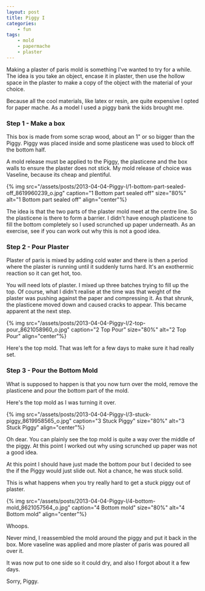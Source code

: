 ```yaml
---
layout: post
title: Piggy I
categories:
    - fun
tags:
    - mold
    - papermache
    - plaster
---
```


Making a plaster of paris mold is something I've wanted to try for a while. The idea is you take an object, encase it in plaster, then use the hollow space in the plaster to make a copy of the object with the material of your choice.

Because all the cool materials, like latex or resin, are quite expensive I opted for paper mache. As a model I used a piggy bank the kids brought me.
<h3>Step 1 - Make a box</h3>
This box is made from some scrap wood, about an 1" or so bigger than the Piggy. Piggy was placed inside and some plasticene was used to block off the bottom half.

A mold release must be applied to the Piggy, the plasticene and the box walls to ensure the plaster does not stick. My mold release of choice was Vaseline, because its cheap and plentiful.

{% img src="/assets/posts/2013-04-04-Piggy-I/1-bottom-part-sealed-off_8619960239_o.jpg" caption="1 Bottom part sealed off" size="80%" alt="1 Bottom part sealed off" align="center"%}

The idea is that the two parts of the plaster mold meet at the centre line. So the plasticene is there to form a barrier. I didn't have enough plasticene to fill the bottom completely so I used scrunched up paper underneath. As an exercise, see if you can work out why this is not a good idea.
<h3>Step 2 - Pour Plaster</h3>
Plaster of paris is mixed by adding cold water and there is then a period where the plaster is running until it suddenly turns hard. It's an exothermic reaction so it can get hot, too.

You will need lots of plaster. I mixed up three batches trying to fill up the top. Of course, what I didn't realise at the time was that weight of the plaster was pushing against the paper and compressing it. As that shrunk, the plasticene moved down and caused cracks to appear. This became apparent at the next step.

{% img src="/assets/posts/2013-04-04-Piggy-I/2-top-pour_8621058960_o.jpg" caption="2 Top Pour" size="80%" alt="2 Top Pour" align="center"%}

Here's the top mold. That was left for a few days to make sure it had really set.
<h3>Step 3 - Pour the Bottom Mold</h3>
What is supposed to happen is that you now turn over the mold, remove the plasticene and pour the bottom part of the mold.

Here's the top mold as I was turning it over.

{% img src="/assets/posts/2013-04-04-Piggy-I/3-stuck-piggy_8619958565_o.jpg" caption="3 Stuck Piggy" size="80%" alt="3 Stuck Piggy" align="center"%}

Oh dear. You can plainly see the top mold is quite a way over the middle of the piggy. At this point I worked out why using scrunched up paper was not a good idea.

At this point I should have just made the bottom pour but I decided to see the if the Piggy would just slide out. Not a chance, he was stuck solid.

This is what happens when you try really hard to get a stuck piggy out of plaster.

{% img src="/assets/posts/2013-04-04-Piggy-I/4-bottom-mold_8621057564_o.jpg" caption="4 Bottom mold" size="80%" alt="4 Bottom mold" align="center"%}

Whoops.

Never mind, I reassembled the mold around the piggy and put it back in the box. More vaseline was applied and more plaster of paris was poured all over it.

It was now put to one side so it could dry, and also I forgot about it a few days.

Sorry, Piggy.